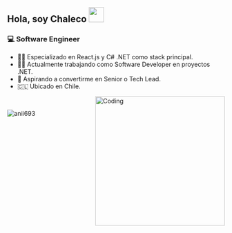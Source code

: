 <section style="position: relative; min-height: 100vh;">
   <h1>
      <p>
         Hola, soy Chaleco <a href="https://rahulmahesh.me/"><img src="https://media.giphy.com/media/hvRJCLFzcasrR4ia7z/giphy.gif" width="35px"></a>
      </p>
   </h1>
   <div>
       <h3>💻 Software Engineer</h3>
   </div>
   <ul>
     <li>🐦‍🔥 Especializado en React.js y C# .NET como stack principal.</li>
     <li>🧑‍💻 Actualmente trabajando como Software Developer en proyectos .NET.</li>
<!--      <li>🧠 + Tengo experiencia práctica en Next.js, Clean Architecture...</li> -->
     <li>🚀 Aspirando a convertirme en Senior o Tech Lead.</li>
     <li>🇨🇱 Ubicado en Chile.</li>
   </ul>

   <img align='right' alt="Coding" width="300" src="https://cdn.dribbble.com/users/1277312/screenshots/14733298/media/39b1045e593737587dd60e42c8422d1f.gif">
   <br>   
   <p><img src="https://github-readme-stats.vercel.app/api/top-langs?username=Chalecodev&show_icons=true&theme=dark&locale=en&layout=compact" alt="anii693" /></p>
</section>
